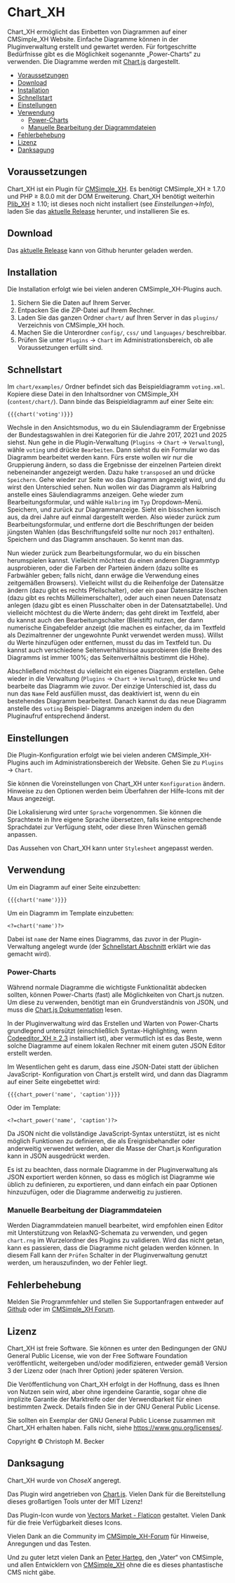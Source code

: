 # Chart_XH

Chart_XH ermöglicht das Einbetten von Diagrammen auf einer CMSimple_XH Website.
Einfache Diagramme können in der Pluginverwaltung erstellt und gewartet werden.
Für fortgeschritte Bedürfnisse gibt es die Möglichkeit sogenannte „Power-Charts“
zu verwenden. Die Diagramme werden mit [Chart.js](https://www.chartjs.org/)
dargestellt.

- [Voraussetzungen](#voraussetzungen)
- [Download](#download)
- [Installation](#installation)
- [Schnellstart](#schnellstart)
- [Einstellungen](#einstellungen)
- [Verwendung](#verwendung)
  - [Power-Charts](#power-charts)
  - [Manuelle Bearbeitung der Diagrammdateien](#manuelle-bearbeitung-der-diagrammdateien)
- [Fehlerbehebung](#fehlerbehebung)
- [Lizenz](#lizenz)
- [Danksagung](#danksagung)

## Voraussetzungen

Chart_XH ist ein Plugin für [CMSimple_XH](https://cmsimple-xh.org/de/).
Es benötigt CMSimple_XH ≥ 1.7.0 und PHP ≥ 8.0.0 mit der DOM Erweiterung.
Chart_XH benötigt weiterhin [Plib_XH](https://github.com/cmb69/plib_xh) ≥ 1.10;
ist dieses noch nicht installiert (see *Einstellungen*→*Info*),
laden Sie das [aktuelle Release](https://github.com/cmb69/plib_xh/releases/latest)
herunter, und installieren Sie es.

## Download

Das [aktuelle Release](https://github.com/cmb69/chart_xh/releases/latest)
kann von Github herunter geladen werden.

## Installation

Die Installation erfolgt wie bei vielen anderen CMSimple_XH-Plugins auch.

1. Sichern Sie die Daten auf Ihrem Server.
1. Entpacken Sie die ZIP-Datei auf Ihrem Rechner.
1. Laden Sie das ganzen Ordner `chart/` auf Ihren Server in das
   `plugins/` Verzeichnis von CMSimple_XH  hoch.
1. Machen Sie die Unterordner `config/`, `css/` und `languages/`
   beschreibbar.
1. Prüfen Sie unter `Plugins` → `Chart` im Administrationsbereich,
   ob alle Voraussetzungen erfüllt sind.

## Schnellstart

Im `chart/examples/` Ordner befindet sich das Beispieldiagramm `voting.xml`.
Kopiere diese Datei in den Inhaltsordner von CMSimple_XH (`content/chart/`).
Dann binde das Beispieldiagramm auf einer Seite ein:

    {{{chart('voting')}}}

Wechsle in den Ansichtsmodus, wo du ein Säulendiagramm der Ergebnisse der
Bundestagswahlen in drei Kategorien für die Jahre 2017, 2021 und 2025 siehst.
Nun gehe in die Plugin-Verwaltung (`Plugins` → `Chart` → `Verwaltung`), wähle
`voting` und drücke `Bearbeiten`. Dann siehst du ein Formular wo das Diagramm
bearbeitet werden kann. Fürs erste wollen wir nur die Gruppierung ändern, so dass
die Ergebnisse der einzelnen Parteien direkt nebeneinander angezeigt werden.
Dazu hake `transposed` an und drücke `Speichern`. Gehe wieder zur Seite wo das
Diagramm angezeigt wird, und du wirst den Unterschied sehen. Nun wollen wir das
Diagramm als Halbring anstelle eines Säulendiagramms anzeigen. Gehe wieder zum
Bearbeitungsformular, und wähle `Halbring` im `Typ` Dropdown-Menü. Speichern,
und zurück zur Diagrammanzeige. Sieht ein bisschen komisch aus, da drei Jahre
auf einmal dargestellt werden. Also wieder zurück zum Bearbeitungsformular,
und entferne dort die Beschriftungen der beiden jüngsten Wahlen (das
Beschriftungsfeld sollte nur noch `2017` enthalten). Speichern und das Diagramm
anschauen. So kennt man das.

Nun wieder zurück zum Bearbeitungsformular, wo du ein bisschen herumspielen kannst.
Vielleicht möchtest du einen anderen Diagrammtyp ausprobieren, oder die Farben
der Parteien ändern (dazu sollte es Farbwähler geben; falls nicht, dann erwäge
die Verwendung eines zeitgemäßen Browsers). Vielleicht willst du die Reihenfolge
der Datensätze ändern (dazu gibt es rechts Pfeilschalter), oder ein paar Datensätze
löschen (dazu gibt es rechts Mülleimerschalter), oder auch einen neuen Datensatz
anlegen (dazu gibt es einen Plusschalter oben in der Datensatztabelle). Und
vielleicht möchtest du die Werte ändern; das geht direkt im Textfeld, aber du
kannst auch den Bearbeitungschalter (Bleistift) nutzen, der dann numerische
Eingabefelder anzeigt (die machen es einfacher, da im Textfeld als Dezimaltrenner
der ungewohnte Punkt verwendet werden muss). Willst du Werte hinzufügen oder
entfernen, musst du das im Textfeld tun. Du kannst auch verschiedene Seitenverhältnisse
ausprobieren (die Breite des Diagramms ist immer 100%; das Seitenverhältnis
bestimmt die Höhe).

Abschließend möchtest du vielleicht ein eigenes Diagramm erstellen. Gehe wieder
in die Verwaltung (`Plugins` → `Chart` → `Verwaltung`), drücke `Neu` und
bearbeite das Diagramm wie zuvor. Der einzige Unterschied ist, dass du nun das
`Name` Feld ausfüllen musst, das deaktiviert ist, wenn du ein bestehendes Diagramm
bearbeitest. Danach kannst du das neue Diagramm anstelle des `voting` Beispiel-
Diagramms anzeigen indem du den Pluginaufruf entsprechend änderst.

## Einstellungen

Die Plugin-Konfiguration erfolgt wie bei vielen anderen
CMSimple_XH-Plugins auch im Administrationsbereich der Website.
Gehen Sie zu `Plugins` → `Chart`.

Sie können die Voreinstellungen von Chart_XH unter
`Konfiguration` ändern. Hinweise zu den Optionen werden beim
Überfahren der Hilfe-Icons mit der Maus angezeigt.

Die Lokalisierung wird unter `Sprache` vorgenommen. Sie können die
Sprachtexte in Ihre eigene Sprache übersetzen, falls keine
entsprechende Sprachdatei zur Verfügung steht, oder diese Ihren
Wünschen gemäß anpassen.

Das Aussehen von Chart_XH kann unter `Stylesheet` angepasst werden.

## Verwendung

Um ein Diagramm auf einer Seite einzubetten:

    {{{chart('name')}}}

Um ein Diagramm im Template einzubetten:

    <?=chart('name')?>

Dabei ist `name` der Name eines Diagramms, das zuvor in der Plugin-Verwaltung
angelegt wurde (der [Schnellstart Abschnitt](#schnellstart) erklärt wie das
gemacht wird).

### Power-Charts

Während normale Diagramme die wichtigste Funktionalität abdecken sollten, können
Power-Charts (fast) alle Möglichkeiten von Chart.js nutzen. Um diese zu verwenden,
benötigt man ein Grundverständnis von JSON, und muss die
 [Chart.js Dokumentation](https://www.chartjs.org/docs/latest/) lesen.

In der Pluginverwaltung wird das Erstellen und Warten von Power-Charts
grundlegend untersützt (einschließlich Syntax-Highlighting, wenn
[Codeeditor_XH ≥ 2.3](https://github.com/cmb69/codeeditor_xh/releases) installiert
ist), aber vermutlich ist es das Beste, wenn solche Diagramme auf einem lokalen
Rechner mit einem guten JSON Editor erstellt werden.

Im Wesentlichen geht es darum, dass eine JSON-Datei statt der üblichen JavaScript-
Konfiguration von Chart.js erstellt wird, und dann das Diagramm auf einer Seite
eingebettet wird:

    {{{chart_power('name', 'caption')}}}

Oder im Template:

    <?=chart_power('name', 'caption')?>

Da JSON nicht die vollständige JavaScript-Syntax unterstützt, ist es nicht möglich
Funktionen zu definieren, die als Ereignisbehandler oder anderweitig verwendet werden,
aber die Masse der Chart.js Konfiguration kann in JSON ausgedrückt werden.

Es ist zu beachten, dass normale Diagramme in der Pluginverwaltung als JSON
exportiert werden können, so dass es möglich ist Diagramme wie üblich zu definieren,
zu exportieren, und dann einfach ein paar Optionen hinzuzufügen, oder die
Diagramme anderweitig zu justieren.

### Manuelle Bearbeitung der Diagrammdateien

Werden Diagrammdateien manuell bearbeitet, wird empfohlen einen Editor mit
Unterstützung von RelaxNG-Schemata zu verwenden, und gegen `chart.rng` im Wurzelordner
des Plugins zu validieren. Wird das nicht getan, kann es passieren, dass die
Diagramme nicht geladen werden können. In diesem Fall kann der `Prüfen` Schalter
in der Pluginverwaltung genutzt werden, um herauszufinden, wo der Fehler liegt.

## Fehlerbehebung

Melden Sie Programmfehler und stellen Sie Supportanfragen entweder auf
[Github](https://github.com/cmb69/chart_xh/issues) oder im
[CMSimple_XH Forum](https://cmsimpleforum.com/).

## Lizenz

Chart_XH ist freie Software. Sie können es unter den Bedingungen der
GNU General Public License, wie von der Free Software Foundation
veröffentlicht, weitergeben und/oder modifizieren, entweder gemäß
Version 3 der Lizenz oder (nach Ihrer Option) jeder späteren Version.

Die Veröffentlichung von Chart_XH erfolgt in der Hoffnung, dass es
Ihnen von Nutzen sein wird, aber ohne irgendeine Garantie, sogar ohne
die implizite Garantie der Marktreife oder der Verwendbarkeit für einen
bestimmten Zweck. Details finden Sie in der GNU General Public License.

Sie sollten ein Exemplar der GNU General Public License zusammen mit
Chart_XH erhalten haben. Falls nicht, siehe <https://www.gnu.org/licenses/>.

Copyright © Christoph M. Becker

## Danksagung

Chart_XH wurde von *ChoseX* angeregt.

Das Plugin wird angetrieben von [Chart.js](https://www.chartjs.org/).
Vielen Dank für die Bereitstellung dieses großartigen Tools unter der MIT Lizenz!

Das Plugin-Icon wurde von [Vectors Market - Flaticon](https://www.flaticon.com/free-icons/graph) gestaltet.
Vielen Dank für die freie Verfügbarkeit dieses Icons.

Vielen Dank an die Community im
[CMSimple_XH-Forum](https://www.cmsimpleforum.com/) für Hinweise,
Anregungen und das Testen.

Und zu guter letzt vielen Dank an [Peter Harteg](https://www.harteg.dk/),
den „Vater“ von CMSimple, und allen Entwicklern von [CMSimple_XH](https://www.cmsimple-xh.org/de/)
ohne die es dieses phantastische CMS nicht gäbe.
